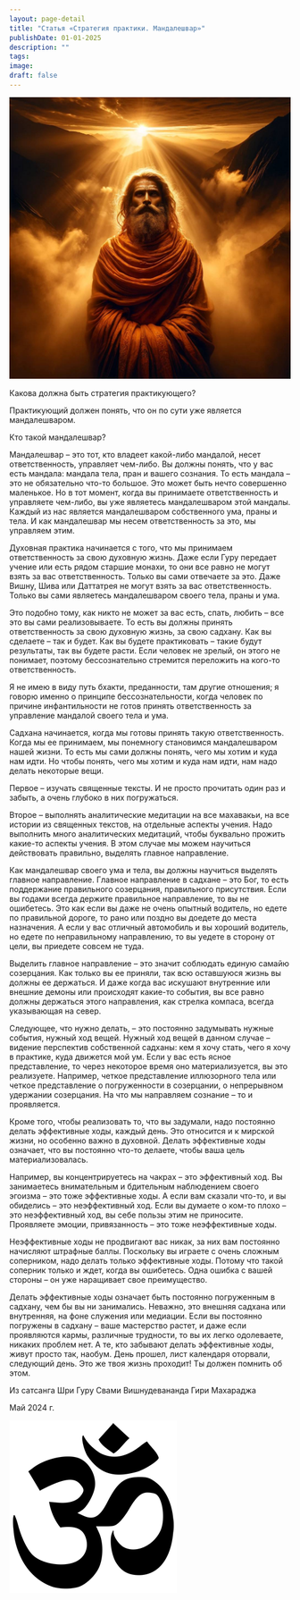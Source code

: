 ```yaml
---
layout: page-detail
title: "Статья «Стратегия практики. Мандалешвар»"
publishDate: 01-01-2025
description: ""
tags:
image:
draft: false
---
```


  
![Садху](/upload/medialibrary/e69/cb84p74v3u9l0mgdrehd8wtw7vs6pse8.jpg "Садху")  

  
 Какова должна быть стратегия практикующего?

 Практикующий должен понять, что он по сути уже является мандалешваром.

 Кто такой мандалешвар?

 Мандалешвар – это тот, кто владеет какой-либо мандалой, несет ответственность, управляет чем-либо. Вы должны понять, что у вас есть мандала: мандала тела, пран и вашего сознания. То есть мандала – это не обязательно что-то большое. Это может быть нечто совершенно маленькое. Но в тот момент, когда вы принимаете ответственность и управляете чем-либо, вы уже являетесь мандалешваром этой мандалы. Каждый из нас является мандалешваром собственного ума, праны и тела. И как мандалешвар мы несем ответственность за это, мы управляем этим.

 Духовная практика начинается с того, что мы принимаем ответственность за свою духовную жизнь. Даже если Гуру передает учение или есть рядом старшие монахи, то они все равно не могут взять за вас ответственность. Только вы сами отвечаете за это. Даже Вишну, Шива или Даттатрея не могут взять за вас ответственность. Только вы сами являетесь мандалешваром своего тела, праны и ума.

 Это подобно тому, как никто не может за вас есть, спать, любить – все это вы сами реализовываете. То есть вы должны принять ответственность за свою духовную жизнь, за свою садхану. Как вы сделаете – так и будет. Как вы будете практиковать – такие будут результаты, так вы будете расти. Если человек не зрелый, он этого не понимает, поэтому бессознательно стремится переложить на кого-то ответственность.

 Я не имею в виду путь бхакти, преданности, там другие отношения; я говорю именно о принципе бессознательности, когда человек по причине инфантильности не готов принять ответственность за управление мандалой своего тела и ума.

 Садхана начинается, когда мы готовы принять такую ответственность. Когда мы ее принимаем, мы понемногу становимся мандалешваром нашей жизни. То есть мы сами должны понять, чего мы хотим и куда нам идти. Но чтобы понять, чего мы хотим и куда нам идти, нам надо делать некоторые вещи.

 Первое – изучать священные тексты. И не просто прочитать один раз и забыть, а очень глубоко в них погружаться.

 Второе – выполнять аналитические медитации на все махавакьи, на все истории из священных текстов, на отдельные аспекты учения. Надо выполнить много аналитических медитаций, чтобы буквально прожить какие-то аспекты учения. В этом случае мы можем научиться действовать правильно, выделять главное направление.

 Как мандалешвар своего ума и тела, вы должны научиться выделять главное направление. Главное направление в садхане – это Бог, то есть поддержание правильного созерцания, правильного присутствия. Если вы годами всегда держите правильное направление, то вы не ошибетесь. Это как если вы даже не очень опытный водитель, но едете по правильной дороге, то рано или поздно вы доедете до места назначения. А если у вас отличный автомобиль и вы хороший водитель, но едете по неправильному направлению, то вы уедете в сторону от цели, вы приедете совсем не туда.

 Выделить главное направление – это значит соблюдать единую самайю созерцания. Как только вы ее приняли, так всю оставшуюся жизнь вы должны ее держаться. И даже когда вас искушают внутренние или внешние демоны или происходят какие-то события, вы все равно должны держаться этого направления, как стрелка компаса, всегда указывающая на север.

 Следующее, что нужно делать, – это постоянно задумывать нужные события, нужный ход вещей. Нужный ход вещей в данном случае – видение перспектив собственной садханы: кем я хочу стать, чего я хочу в практике, куда движется мой ум. Если у вас есть ясное представление, то через некоторое время оно материализуется, вы это реализуете. Например, четкое представление иллюзорного тела или четкое представление о погруженности в созерцании, о непрерывном удержании созерцания. На что мы направляем сознание – то и проявляется.

 Кроме того, чтобы реализовать то, что вы задумали, надо постоянно делать эффективные ходы, каждый день. Это относится и к мирской жизни, но особенно важно в духовной. Делать эффективные ходы означает, что вы постоянно что-то делаете, чтобы ваша цель материализовалась.

 Например, вы концентрируетесь на чакрах – это эффективный ход. Вы занимаетесь внимательным и бдительным наблюдением своего эгоизма – это тоже эффективные ходы. А если вам сказали что-то, и вы обиделись – это неэффективный ход. Если вы думаете о ком-то плохо – это неэффективный ход, вы себе пользы этим не приносите. Проявляете эмоции, привязанность – это тоже неэффективные ходы.

 Неэффективные ходы не продвигают вас никак, за них вам постоянно начисляют штрафные баллы. Поскольку вы играете с очень сложным соперником, надо делать только эффективные ходы. Потому что такой соперник только и ждет, когда вы ошибетесь. Одна ошибка с вашей стороны – он уже наращивает свое преимущество.

 Делать эффективные ходы означает быть постоянно погруженным в садхану, чем бы вы ни занимались. Неважно, это внешняя садхана или внутренняя, на фоне служения или медиации. Если вы постоянно погружены в садхану – ваше мастерство растет, и даже если проявляются кармы, различные трудности, то вы их легко одолеваете, никаких проблем нет. А те, кто забывают делать эффективные ходы, живут просто так, наобум. День прошел, лист календаря оторвали, следующий день. Это же твоя жизнь проходит! Ты должен помнить об этом.

  
 Из сатсанга Шри Гуру Свами Вишнудевананда Гири Махараджа

 Май 2024 г.

![Ом](/upload/medialibrary/4e5/4e59138d7f13f8137afb77ab8ee41988.png) 
